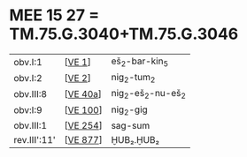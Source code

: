 # MEE 15 27 = TM.75.G.3040+TM.75.G.3046

|              |            |                                                  |
| ------------ | ---------- | ------------------------------------------------ |
| obv.I:1      | [[VE 1]]   | eš<sub>2</sub>-bar-kin<sub>5</sub>               |
| obv.I:2      | [[VE 2]]   | nig<sub>2</sub>-tum<sub>2</sub>                  |
| obv.III:8    | [[VE 40a]] | nig<sub>2</sub>-eš<sub>2</sub>-nu-eš<sub>2</sub> |
| obv:I:9      | [[VE 100]] | nig<sub>2</sub>-gig                              |
| obv.III:1    | [[VE 254]] | sag-sum                                          |
| rev.III':11' | [[VE 877]] | ḪUB₂.ḪUB₂                                        |

[//begin]: # "Autogenerated link references for markdown compatibility"
[VE 1]: <VE 1> "VE 1: 𒂠𒁇𒌺"
[VE 2]: <VE 2> "VE 2 𒃻𒁺"
[VE 40a]: <VE 40a> "VE 40a: 𒃻𒂠𒉡𒂠"
[VE 100]: <VE 100> "VE 100 𒃻𒍼"
[VE 254]: <VE 254> "VE 254"
[VE 877]: <VE 877> "VE 877"
[//end]: # "Autogenerated link references"